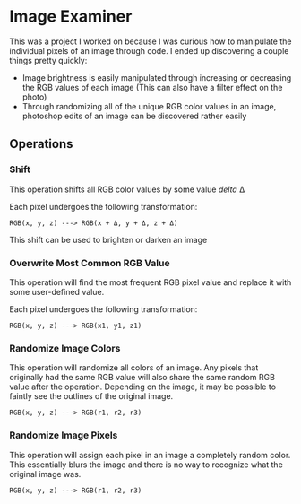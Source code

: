 # Image Examiner

This was a project I worked on because I was curious how to manipulate the individual pixels of an image through code. I ended up discovering a couple things pretty quickly:

- Image brightness is easily manipulated through increasing or decreasing the RGB values of each image (This can also have a filter effect on the photo)
- Through randomizing all of the unique RGB color values in an image, photoshop edits of an image can be discovered rather easily

## Operations

### Shift
This operation shifts all RGB color values by some value *delta* Δ

Each pixel undergoes the following transformation:
	
	RGB(x, y, z) ---> RGB(x + Δ, y + Δ, z + Δ)

This shift can be used to brighten or darken an image

### Overwrite Most Common RGB Value
This operation will find the most frequent RGB pixel value and replace it with some user-defined value.

Each pixel undergoes the following transformation:
	
	RGB(x, y, z) ---> RGB(x1, y1, z1)

### Randomize Image Colors
This operation will randomize all colors of an image. Any pixels that originally had the same RGB value will also share the same random RGB value after the operation. Depending on the image, it may be possible to faintly see the outlines of the original image.

	RGB(x, y, z) ---> RGB(r1, r2, r3)



### Randomize Image Pixels

This operation will assign each pixel in an image a completely random color. This essentially blurs the image and there is no way to recognize what the original image was.

	RGB(x, y, z) ---> RGB(r1, r2, r3)
